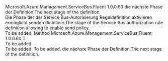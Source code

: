 <Type Name="IWithSend&lt;T&gt;" FullName="Microsoft.Azure.Management.ServiceBus.Fluent.AuthorizationRule.Definition.IWithSend&lt;T&gt;">
  <TypeSignature Language="C#" Value="public interface IWithSend&lt;T&gt;" />
  <TypeSignature Language="ILAsm" Value=".class public interface auto ansi abstract IWithSend`1&lt;T&gt;" />
  <TypeSignature Language="DocId" Value="T:Microsoft.Azure.Management.ServiceBus.Fluent.AuthorizationRule.Definition.IWithSend`1" />
  <TypeSignature Language="VB.NET" Value="Public Interface IWithSend(Of T)" />
  <TypeSignature Language="F#" Value="type IWithSend&lt;'T&gt; = interface" />
  <AssemblyInfo>
    <AssemblyName>Microsoft.Azure.Management.ServiceBus.Fluent</AssemblyName>
    <AssemblyVersion>1.0.0.60</AssemblyVersion>
  </AssemblyInfo>
  <TypeParameters>
    <TypeParameter Name="T" />
  </TypeParameters>
  <Interfaces />
  <Docs>
    <typeparam name="T"><span data-ttu-id="45e3e-101">die nächste Phase der Definition.</span><span class="sxs-lookup"><span data-stu-id="45e3e-101">The next stage of the definition.</span></span></typeparam>
    <summary>
            <span data-ttu-id="45e3e-102">Die Phase der der Service Bus-Autorisierung Regeldefinition aktivieren ermöglicht senden Richtlinie.</span><span class="sxs-lookup"><span data-stu-id="45e3e-102">The stage of the Service Bus authorization rule definition allowing to enable send policy.</span></span>
            </summary>
    <remarks>To be added.</remarks>
  </Docs>
  <Members>
    <Member MemberName="WithSendingEnabled">
      <MemberSignature Language="C#" Value="public T WithSendingEnabled ();" />
      <MemberSignature Language="ILAsm" Value=".method public hidebysig newslot virtual instance !T WithSendingEnabled() cil managed" />
      <MemberSignature Language="DocId" Value="M:Microsoft.Azure.Management.ServiceBus.Fluent.AuthorizationRule.Definition.IWithSend`1.WithSendingEnabled" />
      <MemberSignature Language="VB.NET" Value="Public Function WithSendingEnabled () As T" />
      <MemberSignature Language="F#" Value="abstract member WithSendingEnabled : unit -&gt; 'T" Usage="iWithSend.WithSendingEnabled " />
      <MemberType>Method</MemberType>
      <AssemblyInfo>
        <AssemblyName>Microsoft.Azure.Management.ServiceBus.Fluent</AssemblyName>
        <AssemblyVersion>1.0.0.60</AssemblyVersion>
      </AssemblyInfo>
      <ReturnValue>
        <ReturnType>T</ReturnType>
      </ReturnValue>
      <Parameters />
      <Docs>
        <summary>To be added.</summary>
        <returns>To be added.</returns>
        <remarks>To be added.</remarks>
        <return><span data-ttu-id="45e3e-103">die nächste Phase der Definition.</span><span class="sxs-lookup"><span data-stu-id="45e3e-103">The next stage of the definition.</span></span></return>
      </Docs>
    </Member>
  </Members>
</Type>